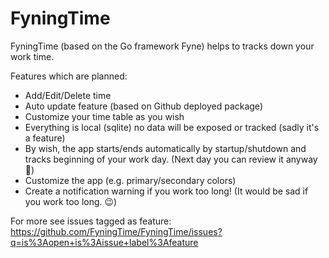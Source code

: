 # FyningTime

FyningTime (based on the Go framework Fyne) helps to tracks down your work time.  

Features which are planned:

* Add/Edit/Delete time
* Auto update feature (based on Github deployed package)
* Customize your time table as you wish
* Everything is local (sqlite) no data will be exposed or tracked (sadly it's a feature)
* By wish, the app starts/ends automatically by startup/shutdown and tracks beginning of your work day. (Next day you can review it anyway 😬)
* Customize the app (e.g. primary/secondary colors)
* Create a notification warning if you work too long! (It would be sad if you work too long. 😉)  


For more see issues tagged as feature: https://github.com/FyningTime/FyningTime/issues?q=is%3Aopen+is%3Aissue+label%3Afeature
